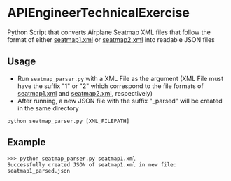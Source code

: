 # APIEngineerTechnicalExercise
Python Script that converts Airplane Seatmap XML files that follow the format of either [seatmap1.xml](seatmap1.xml) or [seatmap2.xml](seatmap2.xml) into readable JSON files

## Usage
- Run `seatmap_parser.py` with a XML File as the argument (XML File must have the suffix "1" or "2" which correspond to the file formats of [seatmap1.xml](seatmap1.xml) and [seatmap2.xml](seatmap2.xml), respectively)
- After running, a new JSON file with the suffix "_parsed" will be created in the same directory
```
python seatmap_parser.py [XML_FILEPATH]
```

## Example
```
>>> python seatmap_parser.py seatmap1.xml
Successfully created JSON of seatmap1.xml in new file: seatmap1_parsed.json
```

